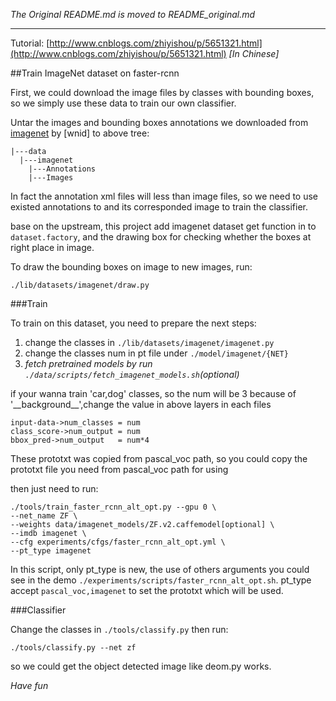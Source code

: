 *The Original README.md is moved to README_original.md*

-----

Tutorial: [http://www.cnblogs.com/zhiyishou/p/5651321.html](http://www.cnblogs.com/zhiyishou/p/5651321.html) _\[In Chinese\]_

##Train ImageNet dataset on faster-rcnn

First, we could download the image files by classes with bounding boxes, so we simply use these data to train our own classifier.

Untar the images and bounding boxes annotations we downloaded from [imagenet](http://imagenet.org) by [wnid] to above tree:
```
|---data
  |---imagenet
    |---Annotations
    |---Images
```

In fact the annotation xml files will less than image files, so we need to use existed annotations to and its corresponded image to train the classifier.

base on the upstream, this project add imagenet dataset get function in to `dataset.factory`, and the drawing box for checking whether the boxes at right place in image.

To draw the bounding boxes on image to new images, run:
```
./lib/datasets/imagenet/draw.py
```
###Train

To train on this dataset, you need to prepare the next steps:


1. change the classes in `./lib/datasets/imagenet/imagenet.py`
2. change the classes num in pt file under `./model/imagenet/{NET}`
3. _fetch pretrained models by run `./data/scripts/fetch_imagenet_models.sh`(optional)_


if your wanna train 'car,dog' classes, so the num will be 3 because of '\_\_background\_\_',change the value in above layers in each files
```
input-data->num_classes = num
class_score->num_output = num
bbox_pred->num_output   = num*4
```
These prototxt was copied from pascal_voc path, so you could copy the prototxt file you need from pascal_voc path for using

then just need to run:
```
./tools/train_faster_rcnn_alt_opt.py --gpu 0 \
--net_name ZF \
--weights data/imagenet_models/ZF.v2.caffemodel[optional] \
--imdb imagenet \
--cfg experiments/cfgs/faster_rcnn_alt_opt.yml \
--pt_type imagenet
```

In this script, only pt_type is new, the use of others arguments you could see in the demo `./experiments/scripts/faster_rcnn_alt_opt.sh`. pt_type accept `pascal_voc,imagenet` to set the prototxt which will be used.


###Classifier

Change the classes in `./tools/classify.py`
then run:
```
./tools/classify.py --net zf
```

so we could get the object detected image like deom.py works.

_Have fun_
